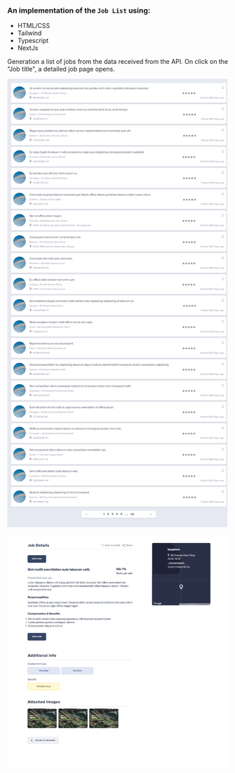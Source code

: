 ###  An implementation of the `Job List` using:
- HTML/CSS
- Tailwind
- Typescript
- NextJs


Generation a list of jobs from the data received from the API.
On click on the "Job title", a detailed job page opens.


![Alt-текст](./assets/images/jobList.png)


![Alt-текст](./assets/images/jobDetails.png)